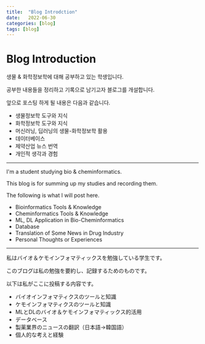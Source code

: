 ```yaml
---
title:  "Blog Introdction"
date:   2022-06-30 
categories: [blog]
tags: [blog]
---
```


# Blog Introduction

생물 & 화학정보학에 대해 공부하고 있는 학생입니다. 

공부한 내용들을 정리하고 기록으로 남기고자 블로그를 개설합니다. 

앞으로 포스팅 하게 될 내용은 다음과 같습니다. 

- 생물정보학 도구와 지식
- 화학정보학 도구와 지식
- 머신러닝, 딥러닝의 생물-화학정보학 활용
- 데이터베이스
- 제약산업 뉴스 번역
- 개인적 생각과 경험

-----------------------

I'm a student studying bio & cheminformatics.

This blog is for summing up my studies and recording them.

The following is what I will post here.

- Bioinformatics Tools & Knowledge
- Cheminformatics Tools & Knowledge
- ML, DL Application in Bio-Cheminformatics
- Database
- Translation of Some News in Drug Industry
- Personal Thoughts or Experiences

--------------------------

私はバイオ＆ケモインフォマティックスを勉強している学生です。

このブログは私の勉強を要約し、記録するためのものです。

以下は私がここに投稿する内容です。

- バイオインフォマティクスのツールと知識
- ケモインフォマティクスのツールと知識
- MLとDLのバイオ＆ケモインフォマティックス的活用
- データベース
- 製薬業界のニュースの翻訳（日本語→韓国語）
- 個人的な考えと経験
